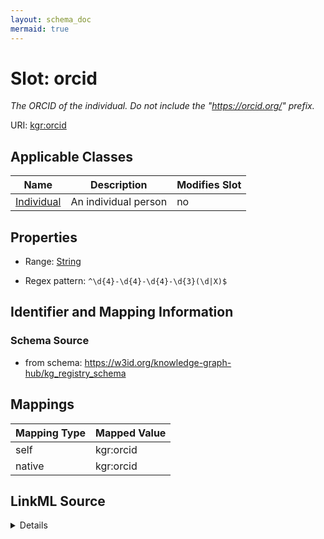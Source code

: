 ```yaml
---
layout: schema_doc
mermaid: true
---
```




# Slot: orcid


_The ORCID of the individual. Do not include the "https://orcid.org/" prefix._





URI: [kgr:orcid](https://w3id.org/bridge2ai/data-sheets-schema/orcid)



<!-- no inheritance hierarchy -->





## Applicable Classes

| Name | Description | Modifies Slot |
| --- | --- | --- |
| [Individual](Individual.html) | An individual person |  no  |







## Properties

* Range: [String](String.html)

* Regex pattern: `^\d{4}-\d{4}-\d{4}-\d{3}(\d|X)$`





## Identifier and Mapping Information







### Schema Source


* from schema: https://w3id.org/knowledge-graph-hub/kg_registry_schema




## Mappings

| Mapping Type | Mapped Value |
| ---  | ---  |
| self | kgr:orcid |
| native | kgr:orcid |




## LinkML Source

<details>
```yaml
name: orcid
description: The ORCID of the individual. Do not include the "https://orcid.org/"
  prefix.
from_schema: https://w3id.org/knowledge-graph-hub/kg_registry_schema
rank: 1000
alias: orcid
owner: Individual
domain_of:
- Individual
range: string
pattern: ^\d{4}-\d{4}-\d{4}-\d{3}(\d|X)$

```
</details>
